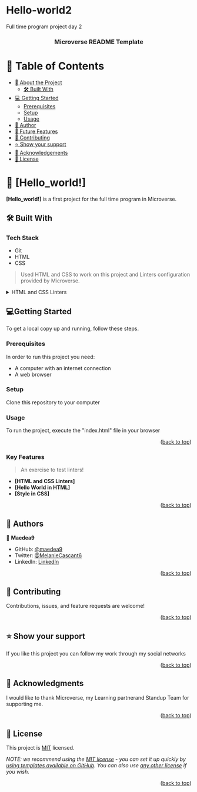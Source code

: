 # Hello-world2
Full time program project day 2
<a name="readme-top"></a>

<div align="center">
  
  <h3><b>Microverse README Template</b></h3>

</div>

# 📗 Table of Contents

- [📖 About the Project](#about-the-project)
  - [🛠 Built With](#built-with)
- [💻 Getting Started](#getting-started)
  - [Prerequisites](#prerequisites)
  - [Setup](#setup)
  - [Usage](#usage)
- [👥 Author](#author)
- [🔭 Future Features](#future-features)
- [🤝 Contributing](#contributing)
- [⭐️ Show your support](#support)
- [🙏 Acknowledgements](#acknowledgements)
- [📝 License](#license)

# 📖 [Hello_world!] <a name="about-project"></a>

**[Hello_world!]** is a first project for the full time program in Microverse.

## 🛠 Built With <a name="built-with"></a>

### Tech Stack <a name="tech-stack"></a>
+ Git
+ HTML
+ CSS

> Used HTML and CSS to work on this project and Linters configuration provided by Microverse. 

<details>
  <summary>HTML and CSS Linters</summary>
  <ul>
    <li><a href="https://github.com/microverseinc/linters-config/tree/master/html-css">Linters Config</a></li>
  </ul>
</details>

## 💻Getting Started <a name="getting-started"></a>
To get a local copy up and running, follow these steps.
### Prerequisites
In order to run this project you need:
+ A computer with an internet connection
+ A web browser

### Setup
Clone this repository to your computer

### Usage
To run the project, execute the "index.html" file in your browser
<p align="right">(<a href="#readme-top">back to top</a>)</p>

### Key Features <a name="key-features"></a>

> An exercise to test linters!

- **[HTML and CSS Linters]**
- **[Hello World in HTML]**
- **[Style in CSS]**

<p align="right">(<a href="#readme-top">back to top</a>)</p>

## 👥 Authors <a name="authors"></a>

👤 **Maedea9**

- GitHub: [@maedea9](https://github.com/Maedea9)
- Twitter: [@MelanieCascant6](https://twitter.com/MelanieCascant6)
- LinkedIn: [LinkedIn](https://www.linkedin.com/in/melanie-cascante-938a93228/)

<p align="right">(<a href="#readme-top">back to top</a>)</p>

## 🤝 Contributing <a name="contributing"></a>
Contributions, issues, and feature requests are welcome!

<p align="right">(<a href="#readme-top">back to top</a>)</p>

## ⭐️ Show your support <a name="support"></a>
If you like this project you can follow my work through my social networks

<p align="right">(<a href="#readme-top">back to top</a>)</p>

## 🙏 Acknowledgments <a name="acknowledgements"></a>

I would like to thank Microverse, my Learning partnerand Standup Team for supporting me.

<p align="right">(<a href="#readme-top">back to top</a>)</p>

## 📝 License <a name="license"></a>

This project is [MIT](./LICENSE) licensed.

_NOTE: we recommend using the [MIT license](https://choosealicense.com/licenses/mit/) - you can set it up quickly by [using templates available on GitHub](https://docs.github.com/en/communities/setting-up-your-project-for-healthy-contributions/adding-a-license-to-a-repository). You can also use [any other license](https://choosealicense.com/licenses/) if you wish._

<p align="right">(<a href="#readme-top">back to top</a>)</p>
